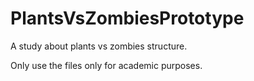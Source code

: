 # PlantsVsZombiesPrototype

A study about plants vs zombies structure.

Only use the files only for academic purposes.
